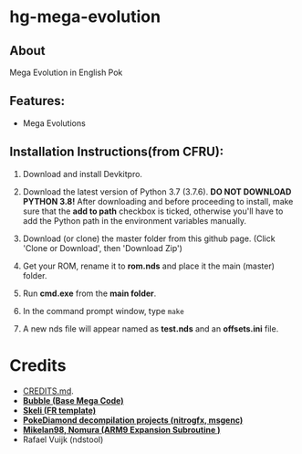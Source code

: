 # hg-mega-evolution
## About
 Mega Evolution in English Pok

## Features:
* Mega Evolutions


## Installation Instructions(from CFRU):
1. Download and install Devkitpro. 

2. Download the latest version of Python 3.7 (3.7.6). **DO NOT DOWNLOAD PYTHON 3.8!**
After downloading and before proceeding to install, make sure that the **add to path** checkbox is ticked, otherwise you'll have to add the Python path in the environment variables manually. 

3. Download (or clone) the master folder from this github page.
(Click 'Clone or Download', then 'Download Zip')

4. Get your ROM, rename it to **rom.nds** and place it the main (master) folder.

5. Run **cmd.exe** from the **main folder**. 

6. In the command prompt window, type `make`

7. A new nds file will appear named as **test.nds** and an **offsets.ini** file.

# Credits
* [CREDITS.md](CREDITS.md).
* [**Bubble (Base Mega Code)**][TEMPLATE]
* [**Skeli (FR template)**][CFRU]
* [**PokeDiamond decompilation projects (nitrogfx, msgenc)**][diamond]
* [**Mikelan98, Nomura (ARM9 Expansion Subroutine )**][ARM9]
* Rafael Vuijk (ndstool)

[MONEXPAND]: https://github.com/BluRosie/hgss-monexpansion
[CFRU]: https://github.com/Skeli789/Complete-Fire-Red-Upgrade
[G5T]: https://github.com/CodenamePU/Gen5Tools
[ARM9]: https://pokehacking.com/tutorials/ramexpansion/
[diamond]:https://github.com/pret/pokediamond
[TEMPLATE]: https://github.com/Bubble791/Pokemon-Heart-Gold-Engine